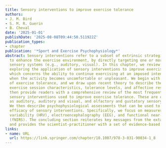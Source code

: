 ```yaml
---
title: Sensory interventions to improve exercise tolerance
authors:
- J. M. Bird
- S. M. R. Guerin
- B. Cheval
date: '2025-01-01'
publishDate: '2025-08-08T09:44:50.511922Z'
publication_types:
- chapter
publication: '*Sport and Exercise Psychophysiology*'
abstract: Sensory interventions refer to a subset of extrinsic strategies designed
  to enhance the exercise environment, by directly targeting one or more of an exerciser’s
  sensory systems (e.g., auditory, visual). In this chapter, we review recent work
  exploring the application of sensory interventions to improve exercise tolerance,
  which concerns the ability to continue exercising at an imposed intensity, even
  when the activity becomes uncomfortable or unpleasant. We begin with an overview
  of exercise tolerance, and we draw upon recent theory to describe the dynamic between
  exercise session characteristics, tolerance levels, and affective responses. We
  then provide readers with a comprehensive review of the most frequently employed
  sensory interventions used to improve exercise tolerance. These are categorized
  as auditory, auditory and visual, and olfactory and gustatory sensory interventions.
  We then describe psychophysiological assessments that can be used to validate the
  efficacy of sensory interventions. Specifically, we focus on measures of heart rate
  variability (HRV), electroencephalography (EEG), and functional near-infrared spectroscopy
  (fNIRS). The concluding section reiterates key messages from the extant literature
  and provides the scientist-practitioner with a set of evidence-based recommendations.
links:
- name: URL
  url: https://link.springer.com/chapter/10.1007/978-3-031-90034-1_8
---
```

